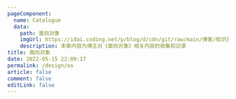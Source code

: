 ```yaml
---
pageComponent:
  name: Catalogue
  data:
    path: 面向对象
    imgUrl: https://idai.coding.net/p/blog/d/cdn/git/raw/main/博客/知识总结/设计模式/面向对象.webp
    description: 本章内容为博主对《面向对象》相关内容的收集和记录
title: 面向对象
date: 2022-05-15 22:09:17
permalink: /design/oo
article: false
comment: false
editLink: false
---
```

